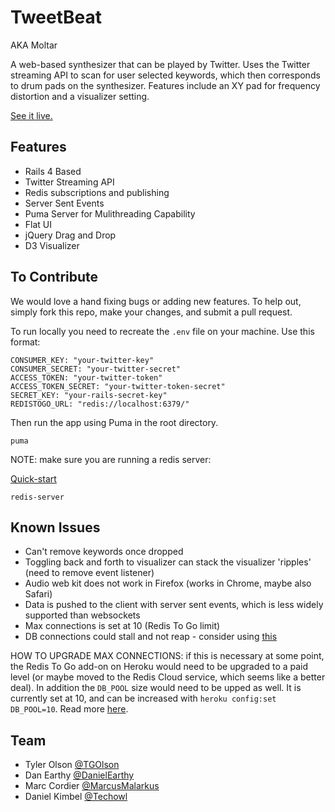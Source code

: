# TweetBeat

AKA Moltar

A web-based synthesizer that can be played by Twitter. Uses the Twitter streaming API to scan for user selected keywords, which then corresponds to drum pads on the synthesizer. Features include an XY pad for frequency distortion and a visualizer setting.

[See it live.](http://tweetbeat.herokuapp.com/)

## Features

* Rails 4 Based
* Twitter Streaming API
* Redis subscriptions and publishing
* Server Sent Events
* Puma Server for Mulithreading Capability
* Flat UI
* jQuery Drag and Drop
* D3 Visualizer

## To Contribute

We would love a hand fixing bugs or adding new features. To help out, simply fork this repo, make your changes, and submit a pull request.

To run locally you need to recreate the ```.env``` file on your machine. Use this format:

```
CONSUMER_KEY: "your-twitter-key"
CONSUMER_SECRET: "your-twitter-secret"
ACCESS_TOKEN: "your-twitter-token"
ACCESS_TOKEN_SECRET: "your-twitter-token-secret"
SECRET_KEY: "your-rails-secret-key"
REDISTOGO_URL: "redis://localhost:6379/"
```

Then run the app using Puma in the root directory.

```
puma
```

NOTE: make sure you are running a redis server:

[Quick-start](http://redis.io/topics/quickstart)

```
redis-server
```

## Known Issues

* Can't remove keywords once dropped
* Toggling back and forth to visualizer can stack the visualizer 'ripples' (need to remove event listener)
* Audio web kit does not work in Firefox (works in Chrome, maybe also Safari)
* Data is pushed to the client with server sent events, which is less widely supported than websockets
* Max connections is set at 10 (Redis To Go limit)
* DB connections could stall and not reap - consider using [this](https://devcenter.heroku.com/articles/concurrency-and-database-connections#threaded-servers)

HOW TO UPGRADE MAX CONNECTIONS: if this is necessary at some point, the Redis To Go add-on on Heroku would need to be upgraded to a paid level (or maybe moved to the Redis Cloud service, which seems like a better deal). In addition the ```DB_POOL``` size would need to be upped as well. It is currently set at 10, and can be increased with ```heroku config:set DB_POOL=10```. Read more [here](https://devcenter.heroku.com/articles/concurrency-and-database-connections).

## Team

* Tyler Olson [@TGOlson](https://github.com/TGOlson)
* Dan Earthy [@DanielEarthy](https://github.com/danielearthy)
* Marc Cordier [@MarcusMalarkus](https://github.com/marcusmalarkus)
* Daniel Kimbel [@Techowl](https://github.com/techowl)

